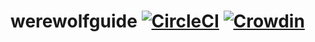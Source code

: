 # werewolfguide [![CircleCI](https://circleci.com/gh/YNUWAIWAI/werewolfguide.svg?style=svg)](https://circleci.com/gh/YNUWAIWAI/werewolfguide) [![Crowdin](https://d322cqt584bo4o.cloudfront.net/licos/localized.svg)](https://crowdin.com/project/licos)